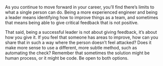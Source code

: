 
As you continue to move forward in your career, you’ll find there’s limits to what a single person can do. Being a more experienced engineer and being a leader means identifying how to improve things as a team, and sometimes that means being able to give critical feedback that is not positive.

That said, being a successful leader is not about giving feedback, it’s about how you give it. If you feel that someone has areas to improve, how can you share that in such a way where the person doesn’t feel attacked? Does it make more sense to use a different, more subtle method, such as automating the check? Remember that sometimes the solution might be human process, or it might be code. Be open to both options.
